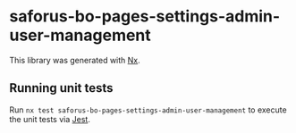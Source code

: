 # saforus-bo-pages-settings-admin-user-management

This library was generated with [Nx](https://nx.dev).

## Running unit tests

Run `nx test saforus-bo-pages-settings-admin-user-management` to execute the unit tests via [Jest](https://jestjs.io).

